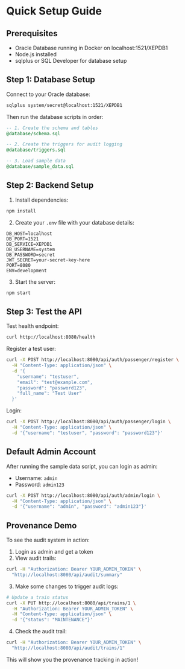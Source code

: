 # Quick Setup Guide

## Prerequisites

- Oracle Database running in Docker on localhost:1521/XEPDB1
- Node.js installed
- sqlplus or SQL Developer for database setup

## Step 1: Database Setup

Connect to your Oracle database:

```bash
sqlplus system/secret@localhost:1521/XEPDB1
```

Then run the database scripts in order:

```sql
-- 1. Create the schema and tables
@database/schema.sql

-- 2. Create the triggers for audit logging
@database/triggers.sql

-- 3. Load sample data
@database/sample_data.sql
```

## Step 2: Backend Setup

1. Install dependencies:

```bash
npm install
```

2. Create your `.env` file with your database details:

```env
DB_HOST=localhost
DB_PORT=1521
DB_SERVICE=XEPDB1
DB_USERNAME=system
DB_PASSWORD=secret
JWT_SECRET=your-secret-key-here
PORT=8080
ENV=development
```

3. Start the server:

```bash
npm start
```

## Step 3: Test the API

Test health endpoint:

```bash
curl http://localhost:8080/health
```

Register a test user:

```bash
curl -X POST http://localhost:8080/api/auth/passenger/register \
  -H "Content-Type: application/json" \
  -d '{
    "username": "testuser",
    "email": "test@example.com",
    "password": "password123",
    "full_name": "Test User"
  }'
```

Login:

```bash
curl -X POST http://localhost:8080/api/auth/passenger/login \
  -H "Content-Type: application/json" \
  -d '{"username": "testuser", "password": "password123"}'
```

## Default Admin Account

After running the sample data script, you can login as admin:

- Username: `admin`
- Password: `admin123`

```bash
curl -X POST http://localhost:8080/api/auth/admin/login \
  -H "Content-Type: application/json" \
  -d '{"username": "admin", "password": "admin123"}'
```

## Provenance Demo

To see the audit system in action:

1. Login as admin and get a token
2. View audit trails:

```bash
curl -H "Authorization: Bearer YOUR_ADMIN_TOKEN" \
  "http://localhost:8080/api/audit/summary"
```

3. Make some changes to trigger audit logs:

```bash
# Update a train status
curl -X PUT http://localhost:8080/api/trains/1 \
  -H "Authorization: Bearer YOUR_ADMIN_TOKEN" \
  -H "Content-Type: application/json" \
  -d '{"status": "MAINTENANCE"}'
```

4. Check the audit trail:

```bash
curl -H "Authorization: Bearer YOUR_ADMIN_TOKEN" \
  "http://localhost:8080/api/audit/trains/1"
```

This will show you the provenance tracking in action!
